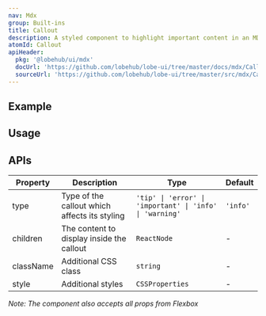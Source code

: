 ```yaml
---
nav: Mdx
group: Built-ins
title: Callout
description: A styled component to highlight important content in an MDX document with different visual styles based on the content type (info, tip, warning, error, or important).
atomId: Callout
apiHeader:
  pkg: '@lobehub/ui/mdx'
  docUrl: 'https://github.com/lobehub/lobe-ui/tree/master/docs/mdx/Callout/index.md'
  sourceUrl: 'https://github.com/lobehub/lobe-ui/tree/master/src/mdx/Callout/index.tsx'
---
```


## Example

<code src="./demos/index.tsx" ></code>

## Usage

<code src="./demos/Story.tsx" nopadding></code>

## APIs

| Property  | Description                                   | Type                                                     | Default  |
| --------- | --------------------------------------------- | -------------------------------------------------------- | -------- |
| type      | Type of the callout which affects its styling | `'tip' \| 'error' \| 'important' \| 'info' \| 'warning'` | `'info'` |
| children  | The content to display inside the callout     | `ReactNode`                                              | -        |
| className | Additional CSS class                          | `string`                                                 | -        |
| style     | Additional styles                             | `CSSProperties`                                          | -        |

_Note: The component also accepts all props from Flexbox_
